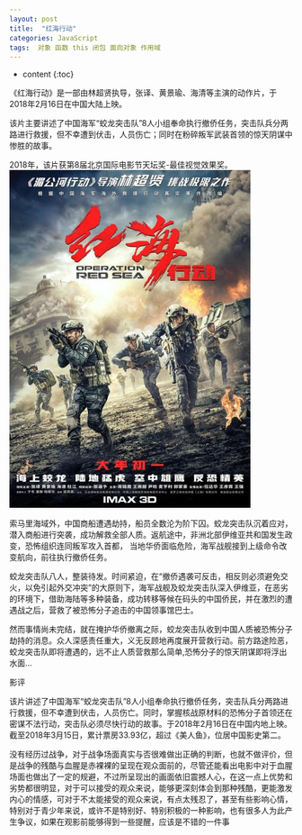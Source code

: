 ```yaml
---
layout: post
title:  "红海行动"
categories: JavaScript
tags:  对象 函数 this 闭包 面向对象 作用域
---
```


* content
{:toc}

《红海行动》是一部由林超贤执导，张译、黄景瑜、海清等主演的动作片，于2018年2月16日在中国大陆上映。

该片主要讲述了中国海军“蛟龙突击队”8人小组奉命执行撤侨任务，突击队兵分两路进行救援，但不幸遭到伏击，人员伤亡；同时在粉碎叛军武装首领的惊天阴谋中惨胜的故事。

2018年，该片获第8届北京国际电影节天坛奖-最佳视觉效果奖。
![image](https://github.com/double-digit/double-digit.github.io/raw/master/6.jpg)




索马里海域外，中国商船遭遇劫持，船员全数沦为阶下囚。蛟龙突击队沉着应对，潜入商船进行突袭，成功解救全部人质。返航途中，非洲北部伊维亚共和国发生政变，恐怖组织连同叛军攻入首都， 当地华侨面临危险，海军战舰接到上级命令改变航向，前往执行撤侨任务。

蛟龙突击队八人，整装待发。时间紧迫，在“撤侨遇袭可反击，相反则必须避免交火，以免引起外交冲突”的大原则下，海军战舰及蛟龙突击队深入伊维亚，在恶劣的环境下，借助海陆等多种装备，成功转移等候在码头的中国侨民，并在激烈的遭遇战之后，营救了被恐怖分子追击的中国领事馆巴士。

然而事情尚未完结，就在掩护华侨撤离之际，蛟龙突击队收到中国人质被恐怖分子劫持的消息。众人深感责任重大，义无反顾地再度展开营救行动。前方路途险恶，蛟龙突击队即将遭遇的，远不止人质营救那么简单,恐怖分子的惊天阴谋即将浮出水面…

影评

该片讲述了中国海军“蛟龙突击队”8人小组奉命执行撤侨任务，突击队兵分两路进行救援，但不幸遭到伏击，人员伤亡。同时，掌握核战原材料的恐怖分子首领还在密谋不法行动，突击队必须尽快行动的故事。于2018年2月16日在中国内地上映。截至2018年3月15日，累计票房33.93亿，超过《美人鱼》，位居中国影史第二。

没有经历过战争，对于战争场面真实与否很难做出正确的判断，也就不做评价，但是战争的残酷与血腥是赤裸裸的呈现在观众面前的，尽管还能看出电影中对于血腥场面也做出了一定的规避，不过所呈现出的画面依旧震撼人心，在这一点上优势和劣势都很明显，对于可以接受的观众来说，能够更深刻体会到那种残酷，更能激发内心的情感，可对于不太能接受的观众来说，有点太残忍了，甚至有些影响心情，特别对于青少年来说，或许不是特别好、特别积极的一种影响，也有很多人为此产生争议，如果在观影前能够得到一些提醒，应该是不错的一件事
